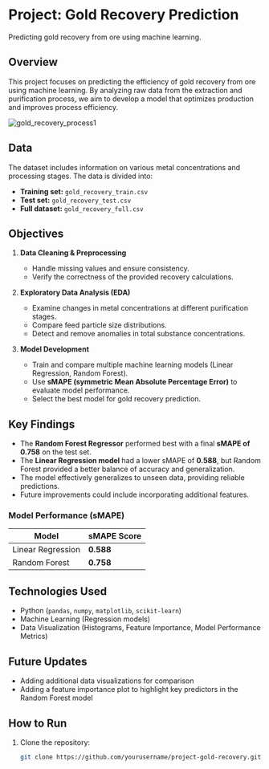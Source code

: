 # Project: Gold Recovery Prediction
Predicting gold recovery from ore using machine learning.

## Overview
This project focuses on predicting the efficiency of gold recovery from ore using machine learning. By analyzing raw data from the extraction and purification process, we aim to develop a model that optimizes production and improves process efficiency.

![gold_recovery_process1](https://github.com/user-attachments/assets/af3ecfea-7f4d-46dd-a665-1a31702e2547)


## Data
The dataset includes information on various metal concentrations and processing stages. The data is divided into:
- **Training set:** `gold_recovery_train.csv`
- **Test set:** `gold_recovery_test.csv`
- **Full dataset:** `gold_recovery_full.csv`

## Objectives
1. **Data Cleaning & Preprocessing**
   - Handle missing values and ensure consistency.
   - Verify the correctness of the provided recovery calculations.

2. **Exploratory Data Analysis (EDA)**
   - Examine changes in metal concentrations at different purification stages.
   - Compare feed particle size distributions.
   - Detect and remove anomalies in total substance concentrations.

3. **Model Development**
   - Train and compare multiple machine learning models (Linear Regression, Random Forest).
   - Use **sMAPE (symmetric Mean Absolute Percentage Error)** to evaluate model performance.
   - Select the best model for gold recovery prediction.

## Key Findings
- The **Random Forest Regressor** performed best with a final **sMAPE of 0.758** on the test set.
- The **Linear Regression model** had a lower sMAPE of **0.588**, but Random Forest provided a better balance of accuracy and generalization.
- The model effectively generalizes to unseen data, providing reliable predictions.
- Future improvements could include incorporating additional features.

### Model Performance (sMAPE)
| Model               | sMAPE Score |
|---------------------|------------|
| Linear Regression  | **0.588**   |
| Random Forest      | **0.758**   |
  

## Technologies Used
- Python (`pandas`, `numpy`, `matplotlib`, `scikit-learn`)
- Machine Learning (Regression models)
- Data Visualization (Histograms, Feature Importance, Model Performance Metrics)

## Future Updates
- Adding additional data visualizations for comparison
- Adding a feature importance plot to highlight key predictors in the Random Forest model 

## How to Run
1. Clone the repository:
   ```bash
   git clone https://github.com/yourusername/project-gold-recovery.git
